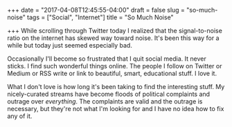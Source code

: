 +++
date = "2017-04-08T12:45:55-04:00"
draft = false
slug = "so-much-noise"
tags = ["Social", "Internet"]
title = "So Much Noise"

+++
While scrolling through Twitter today I realized that the signal-to-noise ratio
on the internet has skewed way toward noise. It's been this way for a while but
today just seemed especially bad.

Occasionally I'll become so frustrated that I quit social media. It never
sticks. I find such wonderful things online. The people I follow on Twitter or
Medium or RSS write or link to beautiful, smart, educational stuff. I love it.

What I don't love is how long it's been taking to find the interesting stuff. My
nicely-curated streams have become floods of political complaints and outrage
over _everything_. The complaints are valid and the outrage is necessary, but
they're not what I'm looking for and I have no idea how to fix any of it.


